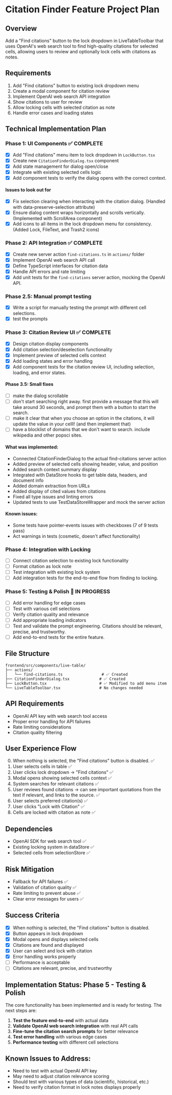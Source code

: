 # Citation Finder Feature Project Plan

## Overview
Add a "Find citations" button to the lock dropdown in LiveTableToolbar that uses
OpenAI's web search tool to find high-quality citations for selected cells,
allowing users to review and optionally lock cells with citations as notes.

## Requirements
1. Add "Find citations" button to existing lock dropdown menu
2. Create a modal component for citation review
3. Implement OpenAI web search API integration
4. Show citations to user for review
5. Allow locking cells with selected citation as note
6. Handle error cases and loading states

## Technical Implementation Plan

### Phase 1: UI Components ✅ COMPLETE
- [x] Add "Find citations" menu item to lock dropdown in `LockButton.tsx`
- [x] Create new `CitationFinderDialog.tsx` component
- [x] Add state management for dialog open/close
- [x] Integrate with existing selected cells logic
- [x] Add component tests to verify the dialog opens with the correct context.

#### Issues to look out for
- [x] Fix selection clearing when interacting with the citation dialog. (Handled with data-preserve-selection attribute)
- [x] Ensure dialog content wraps horizontally and scrolls vertically. (Implemented with ScrollArea component)
- [x] Add icons to all items in the lock dropdown menu for consistency. (Added Lock, FileText, and Trash2 icons)

### Phase 2: API Integration ✅ COMPLETE
- [x] Create new server action `find-citations.ts` in `actions/` folder
- [x] Implement OpenAI web search API call
- [x] Define TypeScript interfaces for citation data
- [x] Handle API errors and rate limiting
- [x] Add unit tests for the `find-citations` server action, mocking the OpenAI
  API.

### Phase 2.5: Manual prompt testing
- [x] Write a script for manually testing the prompt with different cell
  selections.
- [x] test the prompts

### Phase 3: Citation Review UI ✅ COMPLETE
- [x] Design citation display components
- [x] Add citation selection/deselection functionality
- [x] Implement preview of selected cells context
- [x] Add loading states and error handling
- [x] Add component tests for the citation review UI, including selection,
  loading, and error states.

#### Phase 3.5: Small fixes
- [ ] make the dialog scrollable
- [ ] don't start searching right away. first provide a message that this will
  take around 30 seconds, and prompt them with a button to start the search.
- [ ] make it clear that when you choose an option in the citations, it will
  update the value in your celll! (and then implement that)
- [ ] have a blocklist of domains that we don't want to search. include
  wikipedia and other popsci sites.

#### What was implemented:
- Connected CitationFinderDialog to the actual find-citations server action
- Added preview of selected cells showing header, value, and position
- Added search context summary display
- Integrated with DataStore hooks to get table data, headers, and document info
- Added domain extraction from URLs
- Added display of cited values from citations
- Fixed all type issues and linting errors
- Updated tests to use TestDataStoreWrapper and mock the server action

#### Known issues:
- Some tests have pointer-events issues with checkboxes (7 of 9 tests pass)
- Act warnings in tests (cosmetic, doesn't affect functionality)

### Phase 4: Integration with Locking
- [ ] Connect citation selection to existing lock functionality
- [ ] Format citation as lock note
- [ ] Test integration with existing lock system
- [ ] Add integration tests for the end-to-end flow from finding to locking.

### Phase 5: Testing & Polish 🚧 IN PROGRESS
- [ ] Add error handling for edge cases
- [ ] Test with various cell selections
- [ ] Verify citation quality and relevance
- [ ] Add appropriate loading indicators
- [ ] Test and validate the prompt engineering. Citations should be relevant,
  precise, and trustworthy.
- [ ] Add end-to-end tests for the entire feature.

## File Structure
```
frontend/src/components/live-table/
├── actions/
│   └── find-citations.ts                 # ✅ Created
├── CitationFinderDialog.tsx             # ✅ Created
├── LockButton.tsx                       # ✅ Modified to add menu item
└── LiveTableToolbar.tsx                 # No changes needed
```

## API Requirements
- OpenAI API key with web search tool access
- Proper error handling for API failures
- Rate limiting considerations
- Citation quality filtering

## User Experience Flow
0. When nothing is selected, the "Find citations" button is disabled. ✅
1. User selects cells in table ✅
2. User clicks lock dropdown → "Find citations" ✅
3. Modal opens showing selected cells context ✅
4. System searches for relevant citations ✅
5. User reviews found citations -> can see important quotations from the text if
   relevant, and links to the source. ✅
6. User selects preferred citation(s) ✅
7. User clicks "Lock with Citation" ✅
8. Cells are locked with citation as note ✅

## Dependencies
- OpenAI SDK for web search tool ✅
- Existing locking system in dataStore ✅
- Selected cells from selectionStore ✅

## Risk Mitigation
- Fallback for API failures ✅
- Validation of citation quality ✅
- Rate limiting to prevent abuse ✅
- Clear error messages for users ✅

## Success Criteria
- [x] When nothing is selected, the "Find citations" button is disabled.
- [x] Button appears in lock dropdown
- [x] Modal opens and displays selected cells
- [x] Citations are found and displayed
- [x] User can select and lock with citation
- [x] Error handling works properly
- [ ] Performance is acceptable
- [ ] Citations are relevant, precise, and trustworthy

## Implementation Status: Phase 5 - Testing & Polish

The core functionality has been implemented and is ready for testing. The next steps are:

1. **Test the feature end-to-end** with actual data
2. **Validate OpenAI web search integration** with real API calls
3. **Fine-tune the citation search prompts** for better relevance
4. **Test error handling** with various edge cases
5. **Performance testing** with different cell selections

## Known Issues to Address:
- Need to test with actual OpenAI API key
- May need to adjust citation relevance scoring
- Should test with various types of data (scientific, historical, etc.)
- Need to verify citation format in lock notes displays properly
